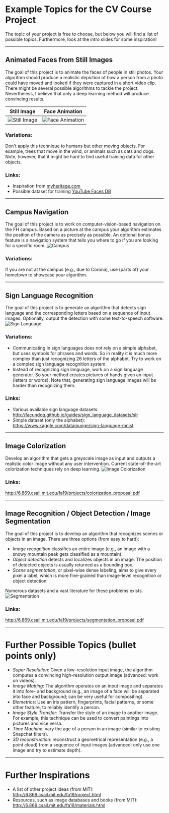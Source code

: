 # Example Topics for the CV Course Project 
The topic of your project is free to choose, but below you will find a list of possible topics. Furthermore, look at the intro slides for some inspiration! 

---

## Animated Faces from Still Images

The goal of this project is to animate the faces of people in still photos. 
Your algorithm should produce a realistic depiction of how a person from a photo could have moved and looked if they were captured in a short video clip. 
There might be several possible algorithms to tackle the project. Nevertheless, I believe that only a deep learning method will produce convincing results.

| Still Image                                             |  Face Animation |
| :---:                                                   |   :---: |
| ![Still Image](../images/face_animation_original.png)   |   ![Face Animation](../images/face_animation_moving.gif?raw=true) |

### Variations: 
Don't apply this technique to humans but other moving objects. For example, trees that move in the wind, or animals such as cats and dogs. Note, however, that it might be hard to find useful training data for other objects.

### Links:
- Inspiration from [myheritage.com](https://blog.myheritage.com/2021/02/new-animate-the-faces-in-your-family-photos/?utm_source=organic_twitter&utm_medium=social&utm_campaign=web&tr_funnel=web&tr_country=US&tr_creative=deep_nostalgia&utm_content=deep_nostalgia)
- Possible dataset for training [YouTube Faces DB](http://www.cs.tau.ac.il/~wolf/ytfaces/)

---

## Campus Navigation
The goal of this project is to work on computer-vision-based navigation on the FH campus. Based on a picture at the campus your algorithm estimates the position of the camera as precisely as possible. An optional bonus feature is a navigation system that tells you where to go if you are looking for a specific room.
![Campus](../images/campus.jpg)
### Variations: 
If you are not at the campus (e.g., due to Corona), use (parts of) your hometown to showcase your algorithm.

---

## Sign Language Recognition 
The goal of this project is to generate an algorithm that detects sign language and the corresponding letters based on a sequence of input images. 
Optionally, output the detection with some text-to-speech software.
![Sign Language](../images/sign_language.png)

### Variations: 
- Communicating in sign languages does not rely on a simple alphabet, but uses symbols for phrases and words. So in reality it is much more complex than just recognizing 26 letters of the alphabet. Try to work on a complex sign language recognition system. 
- Instead of recognizing sign language, work on a sign language generator. So your method creates pictures of hands given an input (letters or words).
Note that, generating sign language images will be harder than recognizing them.


### Links:
- Various available sign language datasets: http://facundoq.github.io/guides/sign_language_datasets/slr
- Simple dataset (only the alphabet): https://www.kaggle.com/datamunge/sign-language-mnist

---



## Image Colorization
Develop an algorithm that gets a greyscale image as input and outputs a realistic color image without any user intervention. Current state-of-the-art colorization techniques rely on deep learning.
![Image Colorization](../images/image_colorization.png)

### Links:
http://6.869.csail.mit.edu/fa19/projects/colorization_proposal.pdf


---

## Image Recognition / Object Detection / Image Segmentation
The goal of this project is to develop an algorithm that recognizes scenes or objects in an image. 
There are three options (from easy to hard):
- *Image recognition* classifies an entire image (e.g., an image with a snowy mountain peak gets classified as a mountain).
- *Object detection* detects and localizes objects in an image. The position of detected objects is usually returned as a bounding box. 
- *Scene segmentation*, or pixel-wise dense labeling, aims to give every pixel a label, which is more fine-grained than image-level
recognition or object detection.

Numerous datasets and a vast literature for these problems exists.
![Segmentation](../images/segmentation.png)

### Links:
http://6.869.csail.mit.edu/fa19/projects/segmentation_proposal.pdf


---

# Further Possible Topics (bullet points only)

- *Super Resolution*: Given a low-resolution input image, the algorithm computes a convincing high-resolution output image (advanced: work on videos).
- *Image Matting*: The algorithm operates on an input image and separates it into fore- and background (e.g., an image of a face will be separated into face and background; can be very useful for compositing). 
- *Biometrics*: Use an iris pattern, fingerprints, facial patterns, or some other feature, to reliably identify a person.
- *Image Style Transfer*: Transfer the style of an image to another image. For example, this technique can be used to convert paintings into pictures and vice versa.
- *Time Machine*: vary the age of a person in an image (similar to existing Snapchat filters).
- *3D reconstruction*: reconstruct a geometrical representation (e.g., a point cloud) from a sequence of input images (advanced: only use one image and try to estimate depth).



---

# Further Inspirations
- A list of other project ideas (from MIT): http://6.869.csail.mit.edu/fa19/project.html
- Resources, such as image databases and books (from MIT): http://6.869.csail.mit.edu/fa19/materials.html

